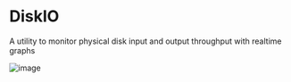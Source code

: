 # DiskIO
A utility to monitor physical disk input and output throughput with realtime graphs

![image](https://user-images.githubusercontent.com/71244213/231336076-e2092601-3ed9-43e3-a0cd-8ae5c6d26890.png)
